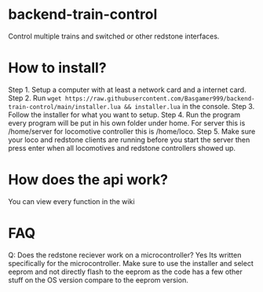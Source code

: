 # backend-train-control
Control multiple trains and switched or other redstone interfaces.

# How to install?
Step 1. Setup a computer with at least a network card and a internet card.
Step 2. Run `wget https://raw.githubusercontent.com/Basgamer999/backend-train-control/main/installer.lua && installer.lua` in the console.
Step 3. Follow the installer for what you want to setup.
Step 4. Run the program every program will be put in his own folder under home. For server this is /home/server for locomotive controller this is /home/loco. 
Step 5. Make sure your loco and redstone clients are running before you start the server then press enter when all locomotives and redstone controllers showed up.

# How does the api work? 
You can view every function in the wiki

# FAQ
Q: Does the redstone reciever work on a microcontroller? Yes Its written specifically for the microcontroller. Make sure to use the installer and select eeprom and not directly flash to the eeprom as the code has a few other stuff on the OS version compare to the eeprom version.
